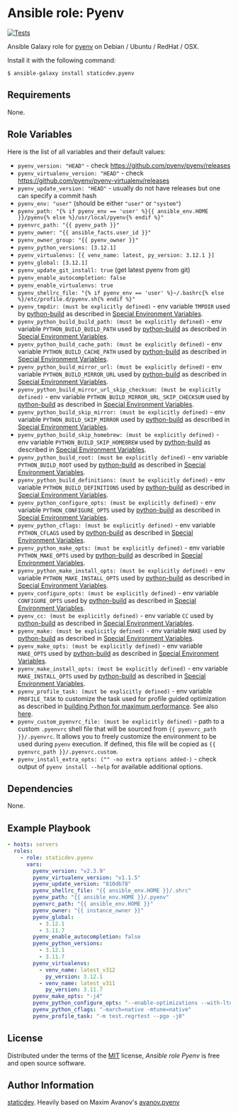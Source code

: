 # Ansible role: Pyenv

[![Tests](https://github.com/staticdev/ansible-galaxy-pyenv/workflows/Tests/badge.svg)][tests]

[tests]: https://github.com/staticdev/ansible-galaxy-pyenv/actions?workflow=Tests

Ansible Galaxy role for [pyenv] on Debian / Ubuntu / RedHat / OSX.

Install it with the following command:

```console
$ ansible-galaxy install staticdev.pyenv
```

## Requirements

None.

## Role Variables

Here is the list of all variables and their default values:

- `pyenv_version: "HEAD"` - check https://github.com/pyenv/pyenv/releases
- `pyenv_virtualenv_version: "HEAD"` - check https://github.com/pyenv/pyenv-virtualenv/releases
- `pyenv_update_version: "HEAD"` - usually do not have releases but one can specify a commit hash
- `pyenv_env: "user"` (should be either `"user"` or `"system"`)
- `pyenv_path: "{% if pyenv_env == 'user' %}{{ ansible_env.HOME }}/pyenv{% else %}/usr/local/pyenv{% endif %}"`
- `pyenvrc_path: "{{ pyenv_path }}"`
- `pyenv_owner: "{{ ansible_facts.user_id }}"`
- `pyenv_owner_group: "{{ pyenv_owner }}"`
- `pyenv_python_versions: [3.12.1]`
- `pyenv_virtualenvs: [{ venv_name: latest, py_version: 3.12.1 }]`
- `pyenv_global: [3.12.1]`
- `pyenv_update_git_install: true` (get latest pyenv from git)
- `pyenv_enable_autocompletion: false`
- `pyenv_enable_virtualenvs: true`
- `pyenv_shellrc_file: "{% if pyenv_env == 'user' %}~/.bashrc{% else %}/etc/profile.d/pyenv.sh{% endif %}"`
- `pyenv_tmpdir: (must be explicitly defined)` - env variable `TMPDIR` used by [python-build][python-build] as described in [Special Environment Variables][special-env-vars].
- `pyenv_python_build_build_path: (must be explicitly defined)` - env variable `PYTHON_BUILD_BUILD_PATH` used by [python-build][python-build] as described in [Special Environment Variables][special-env-vars].
- `pyenv_python_build_cache_path: (must be explicitly defined)` - env variable `PYTHON_BUILD_CACHE_PATH` used by [python-build][python-build] as described in [Special Environment Variables][special-env-vars].
- `pyenv_python_build_mirror_url: (must be explicitly defined)` - env variable `PYTHON_BUILD_MIRROR_URL` used by [python-build][python-build] as described in [Special Environment Variables][special-env-vars].
- `pyenv_python_build_mirror_url_skip_checksum: (must be explicitly defined)` - env variable `PYTHON_BUILD_MIRROR_URL_SKIP_CHECKSUM` used by [python-build][python-build] as described in [Special Environment Variables][special-env-vars].
- `pyenv_python_build_skip_mirror: (must be explicitly defined)` - env variable `PYTHON_BUILD_SKIP_MIRROR` used by [python-build][python-build] as described in [Special Environment Variables][special-env-vars].
- `pyenv_python_build_skip_homebrew: (must be explicitly defined)` - env variable `PYTHON_BUILD_SKIP_HOMEBREW` used by [python-build][python-build] as described in [Special Environment Variables][special-env-vars].
- `pyenv_python_build_root: (must be explicitly defined)` - env variable `PYTHON_BUILD_ROOT` used by [python-build][python-build] as described in [Special Environment Variables][special-env-vars].
- `pyenv_python_build_definitions: (must be explicitly defined)` - env variable `PYTHON_BUILD_DEFINITIONS` used by [python-build][python-build] as described in [Special Environment Variables][special-env-vars].
- `pyenv_python_configure_opts: (must be explicitly defined)` - env variable `PYTHON_CONFIGURE_OPTS` used by [python-build][python-build] as described in [Special Environment Variables][special-env-vars].
- `pyenv_python_cflags: (must be explicitly defined)` - env variable `PYTHON_CFLAGS` used by [python-build][python-build] as described in [Special Environment Variables][special-env-vars].
- `pyenv_python_make_opts: (must be explicitly defined)` - env variable `PYTHON_MAKE_OPTS` used by [python-build][python-build] as described in [Special Environment Variables][special-env-vars].
- `pyenv_python_make_install_opts: (must be explicitly defined)` - env variable `PYTHON_MAKE_INSTALL_OPTS` used by [python-build][python-build] as described in [Special Environment Variables][special-env-vars].
- `pyenv_configure_opts: (must be explicitly defined)` - env variable `CONFIGURE_OPTS` used by [python-build][python-build] as described in [Special Environment Variables][special-env-vars].
- `pyenv_cc: (must be explicitly defined)` - env variable `CC` used by [python-build][python-build] as described in [Special Environment Variables][special-env-vars].
- `pyenv_make: (must be explicitly defined)` - env variable `MAKE` used by [python-build][python-build] as described in [Special Environment Variables][special-env-vars].
- `pyenv_make_opts: (must be explicitly defined)` - env variable `MAKE_OPTS` used by [python-build][python-build] as described in [Special Environment Variables][special-env-vars].
- `pyenv_make_install_opts: (must be explicitly defined)` - env variable `MAKE_INSTALL_OPTS` used by [python-build][python-build] as described in [Special Environment Variables][special-env-vars].
- `pyenv_profile_task: (must be explicitly defined)` - env variable `PROFILE_TASK` to customize the task used for profile guided optimization as described in [building Python for maximum performance][max-performance]. See also [here](https://docs.python.org/3/using/configure.html#cmdoption-enable-optimizations).
- `pyenv_custom_pyenvrc_file: (must be explicitly defined)` - path to a custom `.pyenvrc` shell file that will be sourced from `{{ pyenvrc_path }}/.pyenvrc`. It allows you to freely customize the environment to be used during `pyenv` execution. If defined, this file will be copied as `{{ pyenvrc_path }}/.pyenvrc.custom`.
- `pyenv_install_extra_opts: ("" -no extra options added-)` - check output of `pyenv install --help` for available additional options.

## Dependencies

None.

## Example Playbook

```yaml
- hosts: servers
  roles:
    - role: staticdev.pyenv
      vars:
        pyenv_version: "v2.3.9"
        pyenv_virtualenv_version: "v1.1.5"
        pyenv_update_version: "810db78"
        pyenv_shellrc_file: "{{ ansible_env.HOME }}/.shrc"
        pyenv_path: "{{ ansible_env.HOME }}/.pyenv"
        pyenvrc_path: "{{ ansible_env.HOME }}"
        pyenv_owner: "{{ instance_owner }}"
        pyenv_global:
          - 3.12.1
          - 3.11.7
        pyenv_enable_autocompletion: false
        pyenv_python_versions:
          - 3.12.1
          - 3.11.7
        pyenv_virtualenvs:
          - venv_name: latest_v312
            py_version: 3.12.1
          - venv_name: latest_v311
            py_version: 3.11.7
        pyenv_make_opts: "-j4"
        pyenv_python_configure_opts: "--enable-optimizations --with-lto --with-ensurepip=upgrade"
        pyenv_python_cflags: "-march=native -mtune=native"
        pyenv_profile_task: "-m test.regrtest --pgo -j0"
```

## License

Distributed under the terms of the [MIT] license,
_Ansible role Pyenv_ is free and open source software.

## Author Information

[staticdev]. Heavily based on Maxim Avanov's [avanov.pyenv]

[avanov.pyenv]: https://galaxy.ansible.com/avanov/pyenv
[mit]: https://opensource.org/licenses/MIT
[pyenv]: https://github.com/yyuu/pyenv
[staticdev]: https://github.com/staticdev
[python-build]: https://github.com/pyenv/pyenv/tree/master/plugins/python-build "python-build plugin"
[special-env-vars]: https://github.com/pyenv/pyenv/blob/master/plugins/python-build/README.md#special-environment-variables "Special environment variables"
[max-performance]: https://github.com/pyenv/pyenv/blob/master/plugins/python-build/README.md#building-for-maximum-performance "Building for maximum performance"
